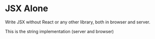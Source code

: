 # JSX Alone 

Write JSX without React or any other library, both in browser and server.

This is the string implementation (server and browser)